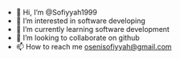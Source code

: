 - 👋 Hi, I’m @Sofiyyah1999
- 👀 I’m interested in software developing
- 🌱 I’m currently learning software development 
- 💞️ I’m looking to collaborate on github
- 📫 How to reach me osenisofiyyah@gmail.com 

<!---
Sofiyyah1999/Sofiyyah1999 is a ✨ special ✨ repository because its `README.md` (this file) appears on your GitHub profile.
You can click the Preview link to take a look at your changes.
--->
